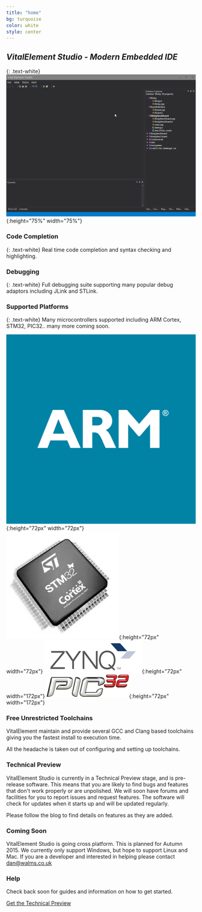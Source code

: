 ```yaml
---
title: "home"
bg: turquoise
color: white
style: center
---
```

## *VitalElement Studio - Modern Embedded IDE*
{: .text-white}
![Demo](img/vedemo.gif){:height="75%" width="75%"}
 
### Code Completion
{: .text-white}
Real time code completion and syntax checking and highlighting.

### Debugging
{: .text-white}
Full debugging suite supporting many popular debug adaptors including JLink and STLink.

### Supported Platforms
{: .text-white}
Many microcontrollers supported including ARM Cortex, STM32, PIC32.. many more coming soon.

![ARM](img/arm_logo.gif){:height="72px" width="72px"} ![ST](img/stm32_logo.jpg){:height="72px" width="72px"} ![Zynq](img/zynq_logo.jpg){:height="72px" width="172px"} ![PIC32](img/pic32_logo.png){:height="72px" width="172px"} 

### Free Unrestricted Toolchains
VitalElement maintain and provide several GCC and Clang based toolchains giving you the fastest install to execution time.

All the headache is taken out of configuring and setting up toolchains.

### Technical Preview
VitalElement Studio is currently in a Technical Preview stage, and is pre-release software. This means that you are likely to find
bugs and features that don't work properly or are unpolished. We will soon have forums and facilities for you to report 
issues and request features. The software will check for updates when it starts up and will be updated regularly.

Please follow the blog to find details on features as they are added.

### Coming Soon
VitalElement Studio is going cross platform. This is planned for Autumn 2015. We currently only support Windows, but hope to support 
Linux and Mac. If you are a developer and interested in helping please contact dan@walms.co.uk

### Help
Check back soon for guides and information on how to get started.

<span id="forkongithub">
  <a href="http://vitalelement.co.uk/VEStudio/Install/setup.exe" class="bg-blue">
    Get the Technical Preview
  </a>
</span>
